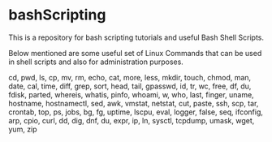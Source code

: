# bashScripting

This is a repository for bash scripting tutorials and useful Bash Shell Scripts.

Below mentioned are some useful set of Linux Commands that can be used in shell scripts and also for administration purposes.




cd, pwd, ls, cp, mv, rm, echo, cat, more, less, mkdir, touch, chmod, man, date,	cal,
time, diff, grep, sort, head, tail, gpasswd, id, tr, wc, free, df, du, fdisk, parted,
whereis, whatis, pinfo, whoami, w, who, last, finger, uname, hostname, hostnamectl,
sed, awk, vmstat, netstat, cut, paste, ssh, scp, tar, crontab, top, ps, jobs, bg, fg,
uptime, lscpu, eval, logger, false, seq, ifconfig, arp, cpio, curl, dd, dig, dnf, du,
expr, ip, ln, sysctl, tcpdump, umask, wget, yum, zip
